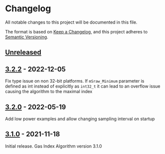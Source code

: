 # Changelog
All notable changes to this project will be documented in this file.

The format is based on [Keep a Changelog](https://keepachangelog.com/en/1.0.0/),
and this project adheres to [Semantic Versioning](https://semver.org/spec/v2.0.0.html).


## [Unreleased]

## [3.2.2] - 2022-12-05

Fix type issue on non 32-bit platforms. If `mSraw_Minimum` parameter is
defined as int instead of explicitly as `int32_t` it can lead to an
overflow issue causing the algorithm to the maximal index

## [3.2.0] - 2022-05-19

Add low power examples and allow changing sampling interval on startup

## [3.1.0] - 2021-11-18

Initial release. Gas Index Algorithm version 3.1.0

[Unreleased]: https://github.com/Sensirion/arduino-gas-index-algorithm/releases/tag/3.2.2..master
[3.2.2]: https://github.com/Sensirion/arduino-gas-index-algorithm/releases/tag/3.2.0..3.2.2
[3.2.0]: https://github.com/Sensirion/arduino-gas-index-algorithm/releases/tag/3.1.0..3.2.0
[3.1.0]: https://github.com/Sensirion/arduino-gas-index-algorithm/releases/tag/3.1.0

